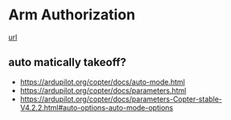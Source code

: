 # Arm Authorization
[url](https://mavlink.io/en/services/arm_authorization.html)

## auto matically takeoff?
- https://ardupilot.org/copter/docs/auto-mode.html
- https://ardupilot.org/copter/docs/parameters.html
- https://ardupilot.org/copter/docs/parameters-Copter-stable-V4.2.2.html#auto-options-auto-mode-options